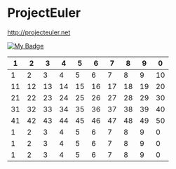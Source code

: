 # ProjectEuler

http://projecteuler.net

[![My Badge][1]][1]

|1|2|3|4|5|6|7|8|9|0|
|-|-|-|-|-|-|-|-|-|-|
|1|2|3|4|5|6|7|8|9|10|
|11|12|13|14|15|16|17|18|19|20|
|21|22|23|24|25|26|27|28|29|30|
|31|32|33|34|35|36|37|38|39|40|
|41|42|43|44|45|46|47|48|49|50|
|1|2|3|4|5|6|7|8|9|0|
|1|2|3|4|5|6|7|8|9|0|
|1|2|3|4|5|6|7|8|9|0|



  [1]: https://projecteuler.net/profile/bear256.png
